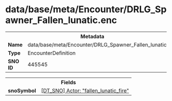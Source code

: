 <h1>data/base/meta/Encounter/DRLG_Spawner_Fallen_lunatic.enc</h1><table><tr><th colspan="100%">Metadata</th></tr><tr><td><b>Name</b></td><td>data/base/meta/Encounter/DRLG_Spawner_Fallen_lunatic.enc</td></tr><tr><td><b>Type</b></td><td>EncounterDefinition</td></tr><tr><td><b>SNO ID</b></td><td>445545</td></tr></table>

<table><tr><th colspan="100%">Fields</th></tr><tr><td><b>snoSymbol</b></td><td><a href="..\Actor\fallen_lunatic_fire.acr">[DT_SNO] Actor: "fallen_lunatic_fire"</a></td></tr></table>

